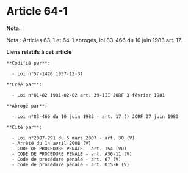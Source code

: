 # Article 64-1

**Nota:**

Nota : Articles 63-1 et 64-1 abrogés, loi 83-466 du 10 juin 1983 art. 17.

**Liens relatifs à cet article**

	**Codifié par**:

	  - Loi n°57-1426 1957-12-31

	**Créé par**:

	  - Loi n°81-82 1981-02-02 art. 39-III JORF 3 février 1981

	**Abrogé par**:

	  - Loi n°83-466 du 10 juin 1983 - art. 17 () JORF 27 juin 1983

	**Cité par**:

	  - Loi n°2007-291 du 5 mars 2007 - art. 30 (V)
	  - Arrêté du 14 avril 2008 (V)
	  - CODE DE PROCEDURE PENALE - art. 154 (VD)
	  - CODE DE PROCEDURE PENALE - art. A36-11 (V)
	  - Code de procédure pénale - art. 67 (V)
	  - Code de procédure pénale - art. D15-6 (V)
